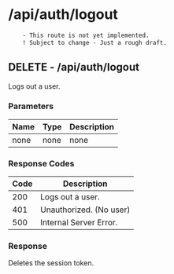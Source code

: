 # /api/auth/logout
```diff
    - This route is not yet implemented.
    ! Subject to change - Just a rough draft.
```

## DELETE - /api/auth/logout
Logs out a user.

### Parameters
| Name | Type | Description |
|------|------|-------------|
| none | none | none        |

### Response Codes
| Code | Description             |
|------|-------------------------|
| 200  | Logs out a user.        |
| 401  | Unauthorized. (No user) |
| 500  | Internal Server Error.  |

### Response
Deletes the session token.
